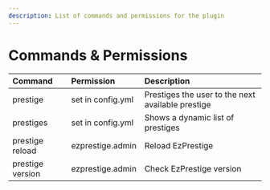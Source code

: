 ```yaml
---
description: List of commands and permissions for the plugin
---
```


# Commands & Permissions

| Command | Permission | Description |
| :--- | :--- | :--- |
| prestige | set in config.yml | Prestiges the user to the next available prestige |
| prestiges | set in config.yml | Shows a dynamic list of prestiges |
| prestige reload | ezprestige.admin | Reload EzPrestige |
| prestige version | ezprestige.admin | Check EzPrestige version |

